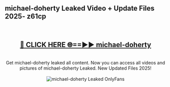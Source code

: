 <h2>michael-doherty Leaked Video + Update Files 2025- z61cp</h2>
<br>
<div align="center">
<h2><a href="https://libra.edu.pl?michael-doherty" rel="nofollow">🔴 CLICK HERE 🌐==►► michael-doherty</a></h2>
<br>
Get michael-doherty leaked all content. Now you can access all videos and pictures of michael-doherty Leaked. New Updated Files 2025!
<br>
<br>
<a href="https://libra.edu.pl?michael-doherty" rel="nofollow" data-target="animated-image.originalLink"><img src="https://i.ibb.co.com/WyWwxjT/player-gif2.gif" alt="michael-doherty Leaked OnlyFans" style="max-width: 100%; display: inline-block;" data-target="animated-image.originalImage"></a>
</div>
<br>